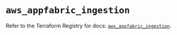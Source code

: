 # `aws_appfabric_ingestion`

Refer to the Terraform Registry for docs: [`aws_appfabric_ingestion`](https://registry.terraform.io/providers/hashicorp/aws/5.100.0/docs/resources/appfabric_ingestion).
